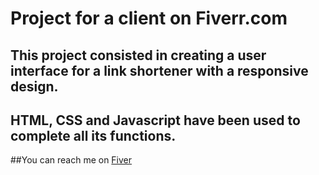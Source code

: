 # Project for a client on Fiverr.com

## This project consisted in creating a user interface for a link shortener with a responsive design.
## HTML, CSS and Javascript have been used to complete all its functions.

##You can reach me on [Fiver](https://www.fiverr.com/matiasperessutt) 
